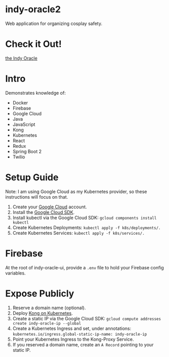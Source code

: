 
# indy-oracle2
Web application for organizing cosplay safety.

# Check it Out!
[the Indy Oracle](https://indy-oracle.com/)

# Intro
Demonstrates knowledge of:

- Docker
- Firebase
- Google Cloud
- Java
- JavaScript
- Kong
- Kubernetes
- React
- Redux
- Spring Boot 2
- Twilio

# Setup Guide
Note: I am using Google Cloud as my Kubernetes provider, so these instructions will focus on that.

1. Create your [Google Cloud](https://cloud.google.com/) account.
2. Install the [Google Cloud SDK](https://cloud.google.com/sdk/docs/quickstart-windows).
3. Install kubectl via the Google Cloud SDK: `gcloud components install kubectl`
4. Create Kubernetes Deployments: `kubectl apply -f k8s/deployments/.`
5. Create Kubernetes Services: `kubectl apply -f k8s/services/.`

# Firebase
At the root of indy-oracle-ui, provide a `.env` file to hold your Firebase config variables.

# Expose Publicly
1. Reserve a domain name (optional).
2. Deploy [Kong on Kubernetes](https://docs.konghq.com/install/kubernetes/).
3. Create a static IP via the Google Cloud SDK: `gcloud compute addresses create indy-oracle-ip --global`
4. Create a Kubernetes Ingress and set, under annotations: `kubernetes.io/ingress.global-static-ip-name: indy-oracle-ip`
5. Point your Kubernetes Ingress to the Kong-Proxy Service.
6. If you reserved a domain name, create an `A Record` pointing to your static IP.
